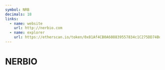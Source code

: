 ```yaml
---
symbol: NRB
decimals: 18
links:
  - name: website
    url: http://nerbio.com
  - name: explorer
    url: https://etherscan.io/token/0x81Af4CB0A608839557834c1C275DD74BdEfb7Ec8
---
```


# NERBIO
